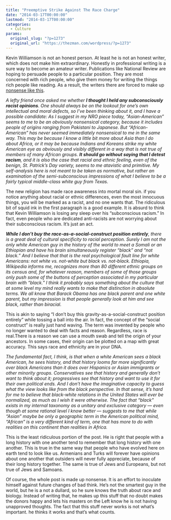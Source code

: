```yaml
---
title: "Preemptive Strike Against The Race Charge"
date: "2014-03-17T00:00:00"
lastmod: "2014-03-17T00:00:00"
categories:
  - Culture
params:
  original_slug: "?p=1273"
  original_url: "https://thezman.com/wordpress/?p=1273"
---
```


Kevin Williamson is not an honest person. At least he is not an honest
writer, which does not make him extraordinary. Honestly in professional
writing is a sure way to become an amateur writer. Publications like
National Review are hoping to persuade people to a particular position.
They are most concerned with rich people, who give them money for
writing the things rich people like reading. As a result, the writers
there are forced to make up <a
href="http://www.nationalreview.com/corner/373474/asian-american-vs-african-american-kevin-d-williamson"
rel="noopener noreferrer" target="_blank">nonsense like this</a>.

*A lefty friend once asked me whether **I thought I held any
subconsciously racist opinions**. One should always be on the lookout
for one’s own intellectual and moral defects, so I’ve been thinking
about it, and I have a possible candidate: As I suggest in my NRO piece
today, “Asian-American” seems to me to be an obviously nonsensical
category, because it includes people of origins ranging from Pakistani
to Japanese. But “African-American” has never seemed immediately
nonsensical to me in the same way. This may be because I know a little
bit more about Asia than I do about Africa, or it may be because Indians
and Koreans strike my white American eye as obviously and visibly
different in a way that is not true of members of many African groups.
**It should go without saying that I detest racism**, and it is also the
case that racial and ethnic feeling, even of the benign, St. Patrick’s
Day variety, seems to me atavistic and primitive. My self-analysis here
is not meant to be taken as normative, but rather an examination of the
semi-subconscious impressions of what I believe to be a fairly typical
middle-class white guy from Texas.*

The new religion has made race awareness into mortal moral sin. if you
notice anything about racial or ethnic differences, even the most
innocuous things, you will be marked as a racist, and no one wants that.
The ridiculous bit of squid ink in the first paragraph is a good
example. It is absurd to think that Kevin Williamson is losing any sleep
over his “subconscious racism.” In fact, even people who are dedicated
anti-racists are not worrying about their subconscious racism. It’s just
an act.

***While I don’t buy the race-as-a-social-construct position entirely**,
there is a great deal of cultural specificity to racial perception.
Surely I am not the only white American guy in the history of the world
to meet a Somali or an Ethiopian and have his brain simultaneously
register “black” and “not black.” And I believe that that is the real
psychological fault line for white Americans: not white vs. not-white
but black vs. not-black. Ethiopia, Wikipedia informs me, recognizes more
than 80 different ethnic groups on its census and, for whatever reason,
members of some of those groups only push some of the buttons of
perception associated in my particular brain with “black.” I think it
probably says something about the culture that at some level my mind
really wants to make that distinction in absolute terms. We all know
that Barack Obama has one black parent and one white parent, but my
impression is that people generally look at him and see black, rather
than biracial.*

This is akin to saying “I don’t buy this gravity-as-a-social-construct
position entirely” while tossing a ball into the air. In fact, the
concept of the “social construct” is really just hand waving. The term
was invented by people who no longer wanted to deal with facts and
reason. Regardless, race is real.There is a reason we can use a mouth
swab and tell the origin of your ancestors. In some cases, their origin
can be plotted on a map with great accuracy. This says race and
ethnicity are in your DNA.

*The fundamental fact, I think, is that when a white American sees a
black American, he sees history, and that history looms far more
significantly over black Americans than it does over Hispanics or Asian
immigrants or other minority groups. Conservatives see that history and
generally don’t want to think about it; progressives see that history
and want to use it for their own political ends. And I don’t have the
imaginative capacity to guess what the view looks like from the black
perspective. In that sense, it’s hard for me to believe that black-white
relations in the United States will ever be normalized, as much as I
wish it were otherwise. The fact that “black” exists in my internal
taxonomy as a unitary and exclusive category — even though at some
rational level I know better — suggests to me that while “Asian” maybe
be only a geographic term in the American political mind, “African” is a
very different kind of term, one that has more to do with realities on
this continent than realities in Africa.*

This is the least ridiculous portion of the post. He is right that
people with a long history with one another tend to remember that long
history with one another. This is true in the same way that people who
have evolved here on earth tend to look like us. Armenians and Turks
will forever have opinions about one another that outsiders will never
fully appreciate, because of their long history together. The same is
true of Jews and Europeans, but not true of Jews and Samoans.

Of course, the whole post is made up nonsense. It is an effort to
inoculate himself against future changes of bad think. He’s not the
smartest guy in the world, but he is a not a dullard, so he sure knows
the truth about race and biology. Instead of writing that, he makes up
this stuff that no doubt makes the donors happy and lets his masters on
the Left know he is not having unapproved thoughts. The fact that this
stuff never works is not what’s important. he thinks it works and that’s
what counts.
